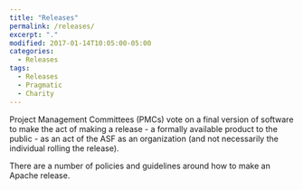 ```yaml
---
title: "Releases"
permalink: /releases/
excerpt: "."
modified: 2017-01-14T10:05:00-05:00
categories:
  - Releases
tags:
  - Releases
  - Pragmatic
  - Charity
---
```


Project Management Committees (PMCs) vote on a final version of software to make the act of making a release - a formally available product to the public - as an act of the ASF as an organization (and not necessarily the individual rolling the release).

There are a number of policies and guidelines around how to make an Apache release.
